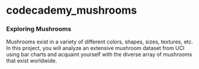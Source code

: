 # codecademy_mushrooms

### Exploring Mushrooms
Mushrooms exist in a variety of different colors, shapes, sizes, textures, etc. In this project, you will analyze an extensive mushroom dataset from UCI using bar charts and acquaint yourself with the diverse array of mushrooms that exist worldwide.
